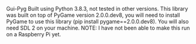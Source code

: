 Gui-Pyg
Built using Python 3.8.3, not tested in other versions.
This library was built on top of PyGame version 2.0.0.dev8, you will need to install PyGame to use this library (pip install pygame==2.0.0.dev8).
You will also need SDL 2 on your machine.
NOTE: I have not been able to make this run on a Raspberry Pi yet.
